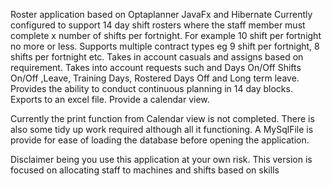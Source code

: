 Roster application based on Optaplanner JavaFx and Hibernate Currently configured to support 14 day shift rosters where the staff member must complete x number of shifts per fortnight. For example 10 shift per fortnight no more or less. Supports multiple contract types eg 9 shift per fortnight, 8 shifts per fortnight etc. Takes in account casuals and assigns based on requirement. Takes into account requests such and Days On/Off Shifts On/Off ,Leave, Training Days, Rostered Days Off and Long term leave. Provides the ability to conduct continuous planning in 14 day blocks. Exports to an excel file. Provide a calendar view.

Currently the print function from Calendar view is not completed. There is also some tidy up work required although all it functioning. A MySqlFile is provide for ease of loading the database before opening the application.

Disclaimer being you use this application at your own risk. This version is focused on allocating staff to machines and shifts based on skills